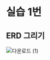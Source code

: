 # 실습 1번

## ERD 그리기
![다운로드 (1)](https://github.com/user-attachments/assets/5c08919d-b54b-4951-bdb1-bc56ef2f4d22)
